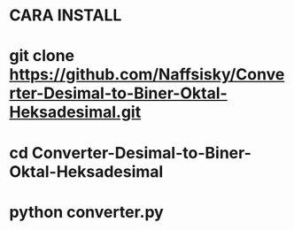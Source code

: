 # CARA INSTALL
# git clone https://github.com/Naffsisky/Converter-Desimal-to-Biner-Oktal-Heksadesimal.git
# cd Converter-Desimal-to-Biner-Oktal-Heksadesimal
# python converter.py
